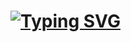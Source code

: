 # [![Typing SVG](https://readme-typing-svg.demolab.com?font=Fira+Code&duration=3000&pause=100&random=false&width=435&lines=%5B%3F%3F%D0%8C%5D+%E1%8E%B6%3F%3F%C4%8C%C5%A3%D0%BD+%5B%E1%8E%B6%3F%D1%B6%E1%B5%89%2F%3F%E2%93%8E%CF%81%E2%93%90%C5%9E%C5%9E%5D)](https://git.io/typing-svg)
